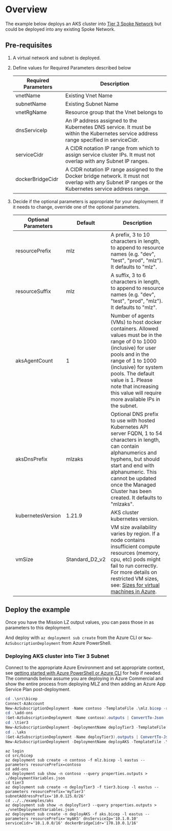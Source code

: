 # Overview

The example below deploys an AKS cluster into [Tier 3 Spoke Network](../../add-ons/tier3/README.md) but could be deployed into any existing Spoke Network.

## Pre-requisites

1. A virtual network and subnet is deployed.
1. Define values for Required Parameters described below

    Required Parameters | Description
    ------------------- | -----------
    vnetName | Existing Vnet Name
    subnetName | Existing Subnet Name
    vnetRgName | Resource group that the Vnet belongs to
    dnsServiceIp | An IP address assigned to the Kubernetes DNS service. It must be within the Kubernetes service address range specified in serviceCidr.
    serviceCidr | A CIDR notation IP range from which to assign service cluster IPs. It must not overlap with any Subnet IP ranges.
    dockerBridgeCidr | A CIDR notation IP range assigned to the Docker bridge network. It must not overlap with any Subnet IP ranges or the Kubernetes service address range.

1. Decide if the optional parameters is appropriate for your deployment. If it needs to change, override one of the optional parameters.

    Optional Parameters | Default | Description
    ------------------- | ----------- | -----------
    resourcePrefix | mlz | A prefix, 3 to 10 characters in length, to append to resource names (e.g. "dev", "test", "prod", "mlz"). It defaults to "mlz".
    resourceSuffix | mlz | A suffix, 3 to 6 characters in length, to append to resource names (e.g. "dev", "test", "prod", "mlz"). It defaults to "mlz".
    aksAgentCount| 1 | Number of agents (VMs) to host docker containers. Allowed values must be in the range of 0 to 1000 (inclusive) for user pools and in the range of 1 to 1000 (inclusive) for system pools. The default value is 1. Please note that increasing this value will require more available IPs in the subnet.
    aksDnsPrefix | mlzaks | Optional DNS prefix to use with hosted Kubernetes API server FQDN, 1 to 54 characters in length, can contain alphanumerics and hyphens, but should start and end with alphanumeric. This cannot be updated once the Managed Cluster has been created. It defaults to "mlzaks".
    kubernetesVersion | 1.21.9 | AKS cluster kubernetes version.
    vmSize | Standard_D2_v2 | VM size availability varies by region. If a node contains insufficient compute resources (memory, cpu, etc) pods might fail to run correctly. For more details on restricted VM sizes, see: [Sizes for virtual machines in Azure](https://docs.microsoft.com/en-us/azure/virtual-machines/sizes).

## Deploy the example

Once you have the Mission LZ output values, you can pass those in as parameters to this deployment.

And deploy with `az deployment sub create` from the Azure CLI or `New-AzSubscriptionDeployment` from Azure PowerShell.

### Deploying AKS cluster into Tier 3 Subnet

Connect to the appropriate Azure Environment and set appropriate context, see [getting started with Azure PowerShell or Azure CLI](../../examples/README.md) for help if needed.  The commands below assume you are deploying in Azure Commercial and show the entire process from deploying MLZ and then adding an Azure App Service Plan post-deployment.

```PowerShell
cd .\src\bicep
Connect-AzAccount
New-AzSubscriptionDeployment -Name contoso -TemplateFile .\mlz.bicep -resourcePrefix 'contoso' -Location 'eastus'
cd .\add-ons
(Get-AzSubscriptionDeployment -Name contoso).outputs | ConvertTo-Json | Out-File -FilePath .\deploymentVariables.json
cd .\tier3
New-AzSubscriptionDeployment -DeploymentName deployTier3 -TemplateFile .\tier3.bicep -resourcePrefix myTier3 -subnetAddressPrefix '10.0.125.0/26' -Location 'eastus'
cd ..\aks
(Get-AzSubscriptionDeployment -Name deployTier3).outputs | ConvertTo-Json | Out-File -FilePath .\vnetDeploymentVariables.json
New-AzSubscriptionDeployment -DeploymentName deployAKS -TemplateFile .\aks.bicep -resourcePrefix myAKS -dnsServiceIp '10.1.0.10' -serviceCidr '10.1.0.0/16' -dockerBridgeCidr '170.10.0.1/16' -Location 'eastus' 
```

```Azure CLI
az login
cd src/bicep
az deployment sub create -n contoso -f mlz.bicep -l eastus --parameters resourcePrefix=contoso
cd add-ons
az deployment sub show -n contoso --query properties.outputs > ./deploymentVariables.json
cd tier3
az deployment sub create -n deployTier3 -f tier3.bicep -l eastus --parameters resourcePrefix='myTier3' subnetAddressPrefix='10.0.125.0/26'
cd ../../examples/aks
az deployment sub show -n deployTier3 --query properties.outputs > ./vnetDeploymentVariables.json
az deployment sub create -n deployAKS -f aks.bicep -l eastus --parameters resourcePrefix='myAKS' dnsServiceIp='10.1.0.10' serviceCidr='10.1.0.0/16' dockerBridgeCidr='170.10.0.1/16'
```
